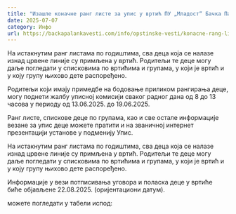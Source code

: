 ```yaml
---
title: "Изашле коначне ранг листе за упис у вртић ПУ „Младост“ Бачка Паланка"
date: 2025-07-07
category: Инфо
url: https://backapalankavesti.com/info/opstinske-vesti/konacne-rang-liste-upis-u-vrtic-pu-mladost-backa-palanka/
---
```


На истакнутим ранг листама по годиштима, сва деца која се налазе изнад црвене линије су примљена у вртић. Родитељи те деце могу даље погледати у списковима по вртићима и групама, у који је вртић и у коју групу њихово дете распоређено.

Родитељи који имају примедбе на бодовање приликом рангирања деце, могу поднети жалбу уписној комисији сваког радног дана од 8 до 13 часова у периоду од 13.06.2025. до 19.06.2025.

Ранг листе, спискове деце по групама, као и све остале информације везане за упис деце можете пратити и на званичној интернет презентацији установе у подменију Упис.

На истакнутим ранг листама по годиштима, сва деца која се налазе изнад црвене линије су примљена у вртић. Родитељи те деце могу даље погледати у списковима по вртићима и групама, у који је вртић и у коју групу њихово дете распоређено.

Информације у вези потписивања уговора и поласка деце у вртиће биће објављене 22.08.2025. (оријентациони датум).

можете погледати у табели испод:
